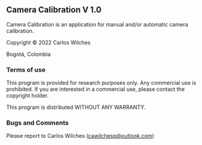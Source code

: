 ## Camera Calibration V 1.0

Camera Calibration is an application for manual and/or automatic camera calibration.

Copyright ©️ 2022 Carlos Wilches
 
Bogotá, Colombia

### Terms of use

This program is provided for research purposes only. Any commercial use is prohibited. If you are interested in a commercial use, please contact the copyright holder. 
 
This program is distributed WITHOUT ANY WARRANTY.

### Bugs and Comments

Please report to Carlos Wilches (cawilchesp@outlook.com)
